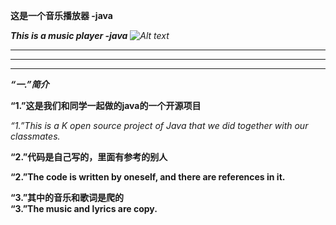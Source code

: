 ****这是一个音乐播放器  -java****   

***This is a music player -java***
*![Alt text](/path/to/img.jpg)*
***
---
***
***“一.”简介***  

**“1.”这是我们和同学一起做的java的一个开源项目**  

*“1.”This is a K open source project of Java that we did together with our classmates.*  

**“2.”代码是自己写的，里面有参考的别人**  

**“2.”The code is written by oneself, and there are references in it.**  

**“3.”其中的音乐和歌词是爬的**  
**“3.”The music and lyrics are copy.**  



